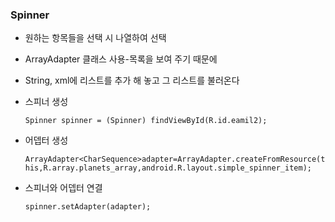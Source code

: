 ### Spinner

+ 원하는 항목들을 선택 시 나열하여 선택

+ ArrayAdapter 클래스 사용-목록을 보여 주기 때문에

+ String, xml에 리스트를 추가 해 놓고 그 리스트를 불러온다

+ 스피너 생성 

   ```Spinner spinner = (Spinner) findViewById(R.id.eamil2);```

+ 어뎁터 생성

  ```ArrayAdapter<CharSequence>adapter=ArrayAdapter.createFromResource(this,R.array.planets_array,android.R.layout.simple_spinner_item);```

+ 스피너와 어뎁터 연결

  ```
  spinner.setAdapter(adapter);
  ```

  ​

  ​

